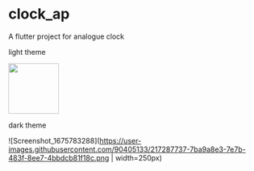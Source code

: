 # clock_ap

A flutter project for analogue clock 

light theme

 <img src="https://user-images.githubusercontent.com/90405133/217288153-2cc4c567-29a7-47da-8a55-78fbb9ea193e.png" width="100" height="100">


dark theme

![Screenshot_1675783288](https://user-images.githubusercontent.com/90405133/217287737-7ba9a8e3-7e7b-483f-8ee7-4bbdcb81f18c.png | width=250px)



